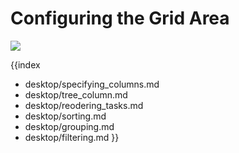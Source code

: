 Configuring the Grid Area
===============================================

<img src="desktop/gantt_left.png"/>


{{index

- desktop/specifying_columns.md
- desktop/tree_column.md
- desktop/reodering_tasks.md
- desktop/sorting.md
- desktop/grouping.md
- desktop/filtering.md
}}
